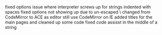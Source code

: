 fixed options issue where interpreter screws up for strings indented with spaces
fixed options not showing up due to un-escaped \\
changed from CodeMirror to ACE as editor
still use CodeMirror on IE
added titles for the main pages and cleaned up some code
fixed code assisst in the middle of a string
